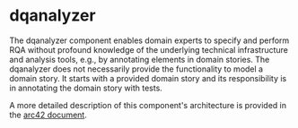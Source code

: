# dqanalyzer
The dqanalyzer component enables domain experts to specify and perform RQA without profound knowledge of the underlying technical infrastructure and analysis tools, e.g., by annotating elements in domain stories.
The dqanalyzer does not necessarily provide the functionality to model a domain story. It starts with a provided domain story and its responsibility is in annotating the domain story with tests.

A more detailed description of this component's architecture is provided in the [arc42 document](https://dqualizer.github.io/dqualizer). 
